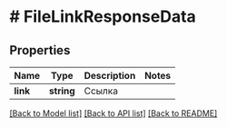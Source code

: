 # # FileLinkResponseData

## Properties

Name | Type | Description | Notes
------------ | ------------- | ------------- | -------------
**link** | **string** | Ссылка |

[[Back to Model list]](../../README.md#models) [[Back to API list]](../../README.md#endpoints) [[Back to README]](../../README.md)
